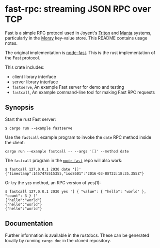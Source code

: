 # fast-rpc: streaming JSON RPC over TCP

Fast is a simple RPC protocol used in Joyent's
[Triton](http://github.com/joyent/triton) and
[Manta](https://github.com/joyent/manta) systems, particularly in the
[Moray](https://github.com/joyent/moray) key-value store.  This README contains
usage notes.

The original implementation is
[node-fast](https://github.com/joyent/node-fast). This is the rust
implementation of the Fast protocol.

This crate includes:

* client library interface
* server library interface
* `fastserve`, An example Fast server for demo and testing
* `fastcall`, An example command-line tool for making Fast RPC requests

## Synopsis

Start the rust Fast server:

    $ cargo run --example fastserve

Use the `fastcall` example program to invoke the `date` RPC method inside the
client:

```
cargo run --example fastcall -- --args '[]' --method date

```

The `fastcall` program in the [`node-fast`](https://github.com/joyent/node-fast)
repo will also work:

    $ fastcall 127.0.0.1 2030 date '[]'
    {"timestamp":1457475515355,"iso8601":"2016-03-08T22:18:35.355Z"}

Or try the `yes` method, an RPC version of yes(1):

    $ fastcall 127.0.0.1 2030 yes '[ { "value": { "hello": "world" }, "count": 3 } ]'
    {"hello":"world"}
    {"hello":"world"}
    {"hello":"world"}

## Documentation

Further information is available in the rustdocs. These can be generated locally
by running `cargo doc` in the cloned repository.
